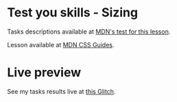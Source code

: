 # Test you skills - Sizing

Tasks descriptions available at [MDN's test for this lesson](https://developer.mozilla.org/en-US/docs/Learn/CSS/Building_blocks/Sizing_tasks).

Lesson available at [MDN CSS Guides](https://developer.mozilla.org/en-US/docs/Learn/CSS/Building_blocks/Sizing_items_in_CSS).

# Live preview

See my tasks results live at [this Glitch](https://titanium-slender-swim.glitch.me/CSS/Test%20your%20skills%20-%20Sizing%20-%20Task%201%2C%202%2C%203/).
